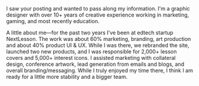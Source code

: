 
I saw your posting and wanted to pass along my information. I'm a graphic designer with over 10+ years of creative experience working in marketing, gaming, and most recently education.

A little about me—for the past two years I’ve been at edtech startup NextLesson. The work was about 60% marketing, branding, art production and about 40% product UI & UX. While I was there, we rebranded the site, launched two new products, and I was responsible for 2,000+ lesson covers and 5,000+ interest icons. I assisted marketing with collateral design, conference artwork, lead generation from emails and blogs, and overall branding/messaging. While I truly enjoyed my time there, I think I am ready for a little more stability and a bigger team.